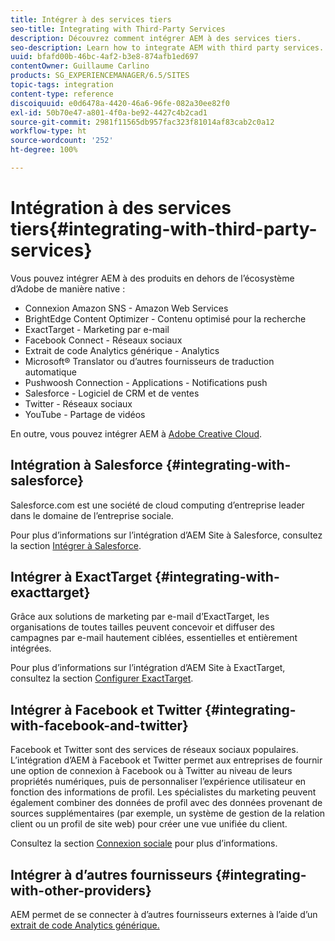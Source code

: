 ```yaml
---
title: Intégrer à des services tiers
seo-title: Integrating with Third-Party Services
description: Découvrez comment intégrer AEM à des services tiers.
seo-description: Learn how to integrate AEM with third party services.
uuid: bfafd00b-46bc-4af2-b3e8-874afb1ed697
contentOwner: Guillaume Carlino
products: SG_EXPERIENCEMANAGER/6.5/SITES
topic-tags: integration
content-type: reference
discoiquuid: e0d6478a-4420-46a6-96fe-082a30ee82f0
exl-id: 50b70e47-a801-4f0a-be92-4427c4b2cad1
source-git-commit: 2981f11565db957fac323f81014af83cab2c0a12
workflow-type: ht
source-wordcount: '252'
ht-degree: 100%

---
```


# Intégration à des services tiers{#integrating-with-third-party-services}

Vous pouvez intégrer AEM à des produits en dehors de l’écosystème d’Adobe de manière native :

* Connexion Amazon SNS - Amazon Web Services
* BrightEdge Content Optimizer - Contenu optimisé pour la recherche
* ExactTarget - Marketing par e-mail
* Facebook Connect - Réseaux sociaux
* Extrait de code Analytics générique - Analytics
* Microsoft® Translator ou d’autres fournisseurs de traduction automatique
* Pushwoosh Connection - Applications - Notifications push
* Salesforce - Logiciel de CRM et de ventes
* Twitter - Réseaux sociaux
* YouTube - Partage de vidéos
<!-- * Silverpop Engage - marketing automation, email, mobile, and social NO LONGER EXISTS; ITS REPLACEMENT IS UNKNOWN -->

En outre, vous pouvez intégrer AEM à [Adobe Creative Cloud](/help/assets/aem-cc-integration-best-practices.md).

## Intégration à Salesforce {#integrating-with-salesforce}

Salesforce.com est une société de cloud computing d’entreprise leader dans le domaine de l’entreprise sociale.

Pour plus d’informations sur l’intégration d’AEM Site à Salesforce, consultez la section [Intégrer à Salesforce](/help/sites-administering/salesforce.md).

<!-- THE INFORMATION BELOW APPEARS OBSOLETE; first URL is a 404. I could not find a suitable replacement for it.
## Integrating with Silverpop Engage {#integrating-with-silverpop-engage}

>[!NOTE]
>
>Silverpop Engage integration is not available out of the box. To integrate AEM with Silverpop Engage, [download the package](https://www.adobeaemcloud.com/content/marketplace/marketplaceProxy.html?packagePath=/content/companies/public/adobe/packages/aem620/product/cq-mcm-integrations-silverpop-content) from Package Share.

Silverpop Engage provides marketing automation, email, mobile, and social.

For information about integrating your AEM site and ExactTarget, see [Integrating with Silverpop Engage](/help/sites-administering/silverpop.md). -->

## Intégrer à ExactTarget {#integrating-with-exacttarget}

Grâce aux solutions de marketing par e-mail d’ExactTarget, les organisations de toutes tailles peuvent concevoir et diffuser des campagnes par e-mail hautement ciblées, essentielles et entièrement intégrées.

Pour plus d’informations sur l’intégration d’AEM Site à ExactTarget, consultez la section [Configurer ExactTarget](/help/sites-administering/exacttarget.md).

## Intégrer à Facebook et Twitter {#integrating-with-facebook-and-twitter}

Facebook et Twitter sont des services de réseaux sociaux populaires. L’intégration d’AEM à Facebook et Twitter permet aux entreprises de fournir une option de connexion à Facebook ou à Twitter au niveau de leurs propriétés numériques, puis de personnaliser l’expérience utilisateur en fonction des informations de profil. Les spécialistes du marketing peuvent également combiner des données de profil avec des données provenant de sources supplémentaires (par exemple, un système de gestion de la relation client ou un profil de site web) pour créer une vue unifiée du client.

Consultez la section [Connexion sociale](/help/communities/social-login.md) pour plus d’informations.

## Intégrer à d’autres fournisseurs {#integrating-with-other-providers}

AEM permet de se connecter à d’autres fournisseurs externes à l’aide d’un [extrait de code Analytics générique.](/help/sites-administering/external-providers.md)
